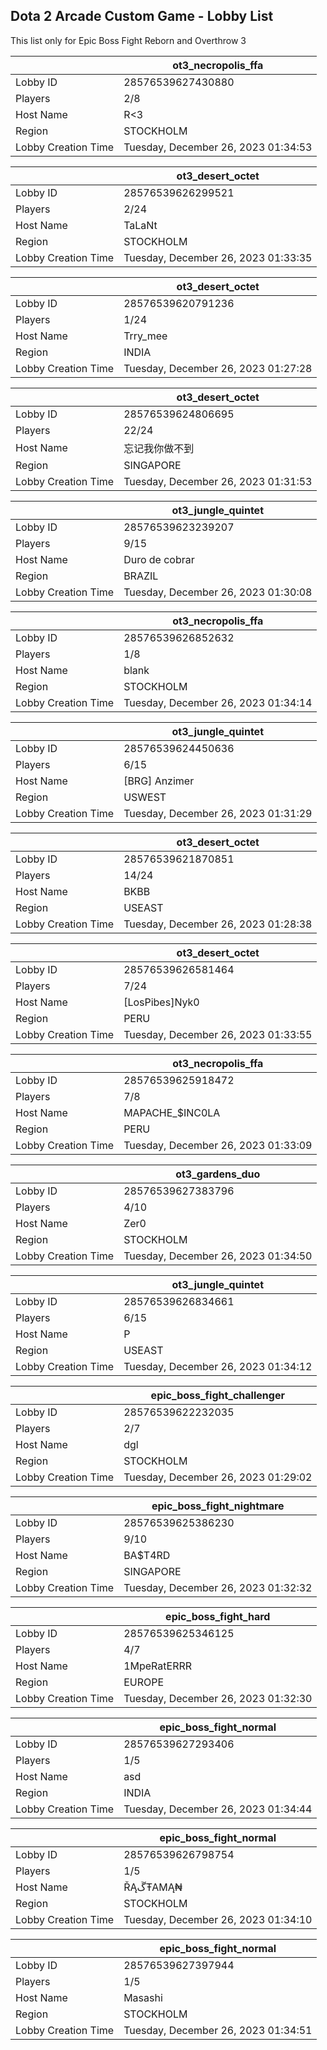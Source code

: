 ## Dota 2 Arcade Custom Game - Lobby List

This list only for Epic Boss Fight Reborn and Overthrow 3

|  | ot3_necropolis_ffa |
| ------ | ------ |
| Lobby ID | 28576539627430880 |
| Players | 2/8 |
| Host Name | R<3 |
| Region | STOCKHOLM |
| Lobby Creation Time | Tuesday, December 26, 2023 01:34:53 |


|  | ot3_desert_octet |
| ------ | ------ |
| Lobby ID | 28576539626299521 |
| Players | 2/24 |
| Host Name | TaLaNt |
| Region | STOCKHOLM |
| Lobby Creation Time | Tuesday, December 26, 2023 01:33:35 |


|  | ot3_desert_octet |
| ------ | ------ |
| Lobby ID | 28576539620791236 |
| Players | 1/24 |
| Host Name | Trry_mee |
| Region | INDIA |
| Lobby Creation Time | Tuesday, December 26, 2023 01:27:28 |


|  | ot3_desert_octet |
| ------ | ------ |
| Lobby ID | 28576539624806695 |
| Players | 22/24 |
| Host Name | 忘记我你做不到 |
| Region | SINGAPORE |
| Lobby Creation Time | Tuesday, December 26, 2023 01:31:53 |


|  | ot3_jungle_quintet |
| ------ | ------ |
| Lobby ID | 28576539623239207 |
| Players | 9/15 |
| Host Name | Duro de cobrar |
| Region | BRAZIL |
| Lobby Creation Time | Tuesday, December 26, 2023 01:30:08 |


|  | ot3_necropolis_ffa |
| ------ | ------ |
| Lobby ID | 28576539626852632 |
| Players | 1/8 |
| Host Name | blank |
| Region | STOCKHOLM |
| Lobby Creation Time | Tuesday, December 26, 2023 01:34:14 |


|  | ot3_jungle_quintet |
| ------ | ------ |
| Lobby ID | 28576539624450636 |
| Players | 6/15 |
| Host Name | [BRG] Anzimer |
| Region | USWEST |
| Lobby Creation Time | Tuesday, December 26, 2023 01:31:29 |


|  | ot3_desert_octet |
| ------ | ------ |
| Lobby ID | 28576539621870851 |
| Players | 14/24 |
| Host Name | BKBB |
| Region | USEAST |
| Lobby Creation Time | Tuesday, December 26, 2023 01:28:38 |


|  | ot3_desert_octet |
| ------ | ------ |
| Lobby ID | 28576539626581464 |
| Players | 7/24 |
| Host Name | [LosPibes]Nyk0 |
| Region | PERU |
| Lobby Creation Time | Tuesday, December 26, 2023 01:33:55 |


|  | ot3_necropolis_ffa |
| ------ | ------ |
| Lobby ID | 28576539625918472 |
| Players | 7/8 |
| Host Name | MAPACHE_$INC0LA |
| Region | PERU |
| Lobby Creation Time | Tuesday, December 26, 2023 01:33:09 |


|  | ot3_gardens_duo |
| ------ | ------ |
| Lobby ID | 28576539627383796 |
| Players | 4/10 |
| Host Name | Zer0 |
| Region | STOCKHOLM |
| Lobby Creation Time | Tuesday, December 26, 2023 01:34:50 |


|  | ot3_jungle_quintet |
| ------ | ------ |
| Lobby ID | 28576539626834661 |
| Players | 6/15 |
| Host Name | P |
| Region | USEAST |
| Lobby Creation Time | Tuesday, December 26, 2023 01:34:12 |


|  | epic_boss_fight_challenger |
| ------ | ------ |
| Lobby ID | 28576539622232035 |
| Players | 2/7 |
| Host Name | dgl |
| Region | STOCKHOLM |
| Lobby Creation Time | Tuesday, December 26, 2023 01:29:02 |


|  | epic_boss_fight_nightmare |
| ------ | ------ |
| Lobby ID | 28576539625386230 |
| Players | 9/10 |
| Host Name | BA$T4RD |
| Region | SINGAPORE |
| Lobby Creation Time | Tuesday, December 26, 2023 01:32:32 |


|  | epic_boss_fight_hard |
| ------ | ------ |
| Lobby ID | 28576539625346125 |
| Players | 4/7 |
| Host Name | 1MpeRatERRR |
| Region | EUROPE |
| Lobby Creation Time | Tuesday, December 26, 2023 01:32:30 |


|  | epic_boss_fight_normal |
| ------ | ------ |
| Lobby ID | 28576539627293406 |
| Players | 1/5 |
| Host Name | asd |
| Region | INDIA |
| Lobby Creation Time | Tuesday, December 26, 2023 01:34:44 |


|  | epic_boss_fight_normal |
| ------ | ------ |
| Lobby ID | 28576539626798754 |
| Players | 1/5 |
| Host Name | ŘĄﮚŦAMĄ₦ |
| Region | STOCKHOLM |
| Lobby Creation Time | Tuesday, December 26, 2023 01:34:10 |


|  | epic_boss_fight_normal |
| ------ | ------ |
| Lobby ID | 28576539627397944 |
| Players | 1/5 |
| Host Name | Masashi |
| Region | STOCKHOLM |
| Lobby Creation Time | Tuesday, December 26, 2023 01:34:51 |


